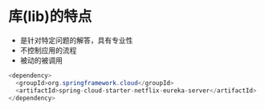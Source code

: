 # 库(lib)的特点

- 是针对特定问题的解答，具有专业性
- 不控制应用的流程
- 被动的被调用

 
```java
<dependency>
  <groupId>org.springframework.cloud</groupId>
  <artifactId>spring-cloud-starter-netflix-eureka-server</artifactId>
</dependency>

```
